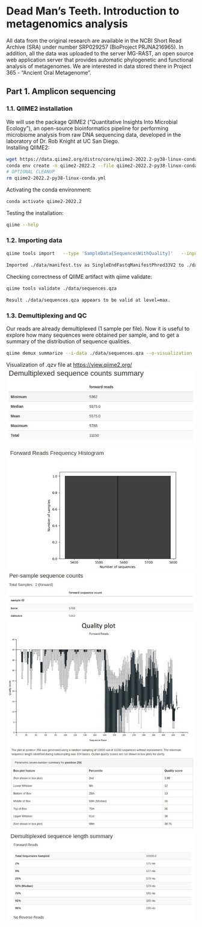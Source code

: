 # Dead Man’s Teeth. Introduction to metagenomics analysis
All data from the original research are available  in the NCBI Short Read Archive (SRA) under number SRP029257 (BioProject PRJNA216965). In addition, all the data was uploaded to the server MG-RAST, an open source web application server that provides automatic phylogenetic and functional analysis of metagenomes. We are interested in data stored there in Project 365 - “Ancient Oral Metagenome”.
## Part 1. Amplicon sequencing
### 1.1. QIIME2 installation
We will use the package QIIME2 (“Quantitative Insights Into Microbial Ecology”), an open-source bioinformatics pipeline for performing microbiome analysis from raw DNA sequencing data, developed in the laboratory of Dr. Rob Knight at UC San Diego.<br>
Installing QIIME2:<br>
```bash
wget https://data.qiime2.org/distro/core/qiime2-2022.2-py38-linux-conda.yml
conda env create -n qiime2-2022.2 --file qiime2-2022.2-py38-linux-conda.yml
# OPTIONAL CLEANUP
rm qiime2-2022.2-py38-linux-conda.yml
```
Activating the conda environment:
```bash
conda activate qiime2-2022.2
```
Testing the installation:
```bash
qiime --help
```
### 1.2. Importing data
```bash
qiime tools import   --type 'SampleData[SequencesWithQuality]'   --input-path ./data/manifest.tsv   --output-path ./data/sequences.qza   --input-format SingleEndFastqManifestPhred33V2
```
```bash
Imported ./data/manifest.tsv as SingleEndFastqManifestPhred33V2 to ./data/sequences.qza
```
Checking correctness of QIIME artifact with qiime validate:
```bash
qiime tools validate ./data/sequences.qza
```
```bash
Result ./data/sequences.qza appears to be valid at level=max.
```
### 1.3. Demultiplexing and QC
Our reads are already demultiplexed (1 sample per file). Now it is useful to explore how many sequences were obtained per sample, and to get a summary of the distribution of sequence qualities.
```bash
qiime demux summarize --i-data ./data/sequences.qza --o-visualization ./data/sequences.qzv
```
Visualization of .qzv file at https://view.qiime2.org/ <br>
![v1](/images/v1.jpg "v1")<br>
![v2](/images/v2.jpg "v2")<br>
![v3](/images/v3.jpg "v3")<br>
![v4](/images/v4.jpg "v4")<br>
![v5](/images/v5.jpg "v5")<br>


